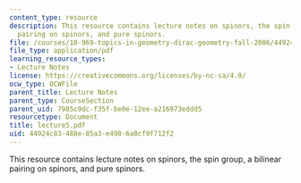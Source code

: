 ```yaml
---
content_type: resource
description: This resource contains lecture notes on spinors, the spin group, a bilinear
  pairing on spinors, and pure spinors.
file: /courses/18-969-topics-in-geometry-dirac-geometry-fall-2006/44924c83488e85a3e4906a0cf9f712f2_lecture5.pdf
file_type: application/pdf
learning_resource_types:
- Lecture Notes
license: https://creativecommons.org/licenses/by-nc-sa/4.0/
ocw_type: OCWFile
parent_title: Lecture Notes
parent_type: CourseSection
parent_uid: 7985c9dc-f35f-be0e-12ee-a216973eddd5
resourcetype: Document
title: lecture5.pdf
uid: 44924c83-488e-85a3-e490-6a0cf9f712f2
---
```

This resource contains lecture notes on spinors, the spin group, a bilinear pairing on spinors, and pure spinors.